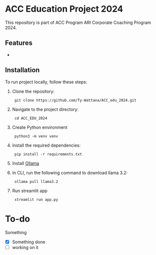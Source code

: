 # ACC Education Project 2024

This repository is part of ACC Program ARI Corporate Coaching Program 2024.

## Features

- 

## Installation

To run project locally, follow these steps:

1. Clone the repository:

        git clone https://github.com/Ty-Wattana/ACC_edu_2024.git

2. Navigate to the project directory:

        cd ACC_EDU_2024

3. Create Python environment
           
        python3 -m venv venv

4. Install the required dependencies:

        pip install -r requirements.txt

5. Install [Ollama](https://ollama.com/)
6. In CLI, run the following command to download llama 3.2:

        ollama pull llama3.2


7. Run streamlit app

        streamlit run app.py  

# To-do
Something
- [x] Something done
- [ ] working on it